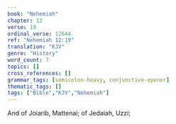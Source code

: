 ```yaml
---
book: "Nehemiah"
chapter: 12
verse: 19
ordinal_verse: 12644
ref: "Nehemiah 12:19"
translation: "KJV"
genre: "History"
word_count: 7
topics: []
cross_references: []
grammar_tags: [semicolon-heavy, conjunctive-opener]
thematic_tags: []
tags: ["Bible","KJV","Nehemiah"]
---
```

And of Joiarib, Mattenai; of Jedaiah, Uzzi;
